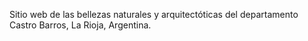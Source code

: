 Sitio web de las bellezas naturales y arquitectóticas del departamento Castro Barros, La Rioja, Argentina.
